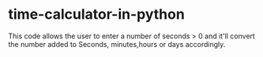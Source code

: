 # time-calculator-in-python
This code allows the user to enter a number of seconds > 0 and it'll convert the number added to Seconds, minutes,hours or days accordingly.
